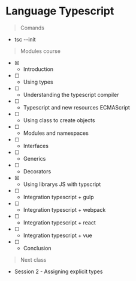 # Language Typescript

> Comands

- tsc --init

> Modules course

- [x] - Introduction
- [ ] - Using types
- [ ] - Understanding the typescript compiler
- [ ] - Typescript and new resources ECMAScript
- [ ] - Using class to create objects
- [ ] - Modules and namespaces
- [ ] - Interfaces
- [ ] - Generics
- [ ] - Decorators
- [x] - Using librarys JS with typscript
- [ ] - Integration typescript + gulp
- [ ] - Integration typescript + webpack
- [ ] - Integration typescript + react
- [ ] - Integration typescript + vue
- [ ] - Conclusion

> Next class

- Session 2 - Assigning explicit types
